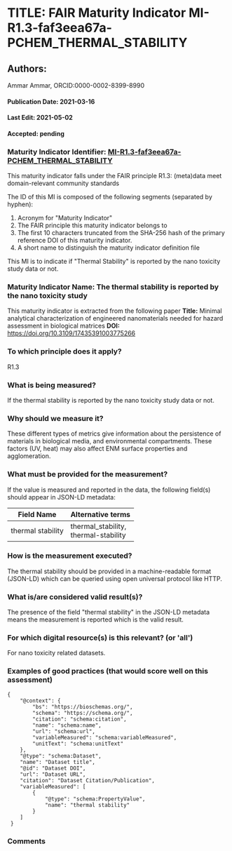 # TITLE: FAIR Maturity Indicator MI-R1.3-faf3eea67a-PCHEM_THERMAL_STABILITY

## Authors: 
Ammar Ammar, ORCID:0000-0002-8399-8990

#### Publication Date: 2021-03-16
#### Last Edit: 2021-05-02
#### Accepted: pending

### Maturity Indicator Identifier: [MI-R1.3-faf3eea67a-PCHEM_THERMAL_STABILITY](https://w3id.org/fair/maturity_indicator/terms/Gen2/MI-R1.3-faf3eea67a-PCHEM_THERMAL_STABILITY)

This maturity indicator falls under the FAIR principle R1.3:
(meta)data meet domain-relevant community standards

The ID of this MI is composed of the following segments (separated by hyphen):
1. Acronym for "Maturity Indicator"
1. The FAIR principle this maturity indicator belongs to
1. The first 10 characters truncated from the SHA-256 hash of the primary reference DOI of this maturity indicator.
1. A short name to distinguish the maturity indicator definition file

This MI is to indicate if "Thermal Stability" is reported by the nano toxicity study data or not.

### Maturity Indicator Name:  The thermal stability is reported by the nano toxicity study

This maturity indicator is extracted from the following paper 
**Title:** Minimal analytical characterization of engineered nanomaterials needed for hazard assessment in biological matrices
**DOI:** https://doi.org/10.3109/17435391003775266

### To which principle does it apply?  
R1.3

### What is being measured?
If the thermal stability is reported by the nano toxicity study data or not.

### Why should we measure it?
These different types of metrics give information about
the persistence of materials in biological media, and
environmental compartments. These factors (UV, heat)
may also affect ENM surface properties and agglomeration.

### What must be provided for the measurement?
If the value is measured and reported in the data, the following field(s) should appear in JSON-LD metadata: 

| Field Name    | Alternative terms                               |
| --------------| ----------------------------------------------- |
| thermal stability  | thermal_stability,<br>thermal-stability    |

### How is the measurement executed?
The thermal stability should be provided in a machine-readable format (JSON-LD) which can be queried using open universal protocol like HTTP.

### What is/are considered valid result(s)?
The presence of the field "thermal stability" in the JSON-LD metadata means the measurement is reported which is the valid result.

### For which digital resource(s) is this relevant? (or 'all')
For nano toxicity related datasets.  

### Examples of good practices (that would score well on this assessment)
```{json}
{
 	"@context": {
 		"bs": "https://bioschemas.org/",
 		"schema": "https://schema.org/",
 		"citation": "schema:citation",
 		"name": "schema:name",
 		"url": "schema:url",
 		"variableMeasured": "schema:variableMeasured",
 		"unitText": "schema:unitText"
 	},
 	"@type": "schema:Dataset",
 	"name": "Dataset title",
 	"@id": "Dataset DOI",
 	"url": "Dataset URL",
 	"citation": "Dataset Citation/Publication",
 	"variableMeasured": [
 		{
 			"@type": "schema:PropertyValue",
 			"name": "thermal stability"
 		}
 	]
 }
```

### Comments

